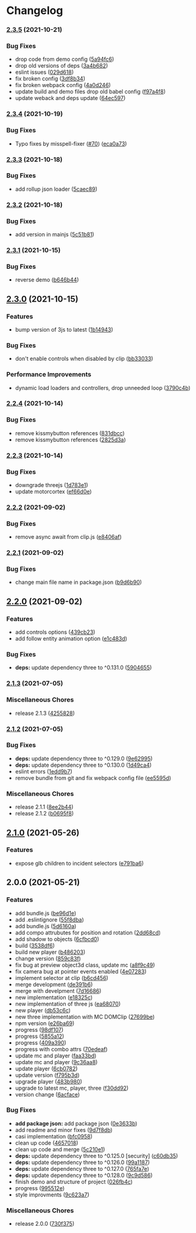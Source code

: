 # Changelog

### [2.3.5](https://www.github.com/donkeyclip/motorcortex-threejs/compare/v2.3.4...v2.3.5) (2021-10-21)


### Bug Fixes

* drop code from demo config ([5a94fc6](https://www.github.com/donkeyclip/motorcortex-threejs/commit/5a94fc65e14fcff9d9f4227909727a5202a6be06))
* drop old versions of deps ([3a4b682](https://www.github.com/donkeyclip/motorcortex-threejs/commit/3a4b682b04e687158956749a9c18a569f2b586d5))
* eslint issues ([029d618](https://www.github.com/donkeyclip/motorcortex-threejs/commit/029d618f56cae605350f5827c541c2a3005fec1f))
* fix broken config ([3df8b34](https://www.github.com/donkeyclip/motorcortex-threejs/commit/3df8b34a89fbbd3ecf00929efa7431fc1c70129a))
* fix broken webpack config ([4a0d246](https://www.github.com/donkeyclip/motorcortex-threejs/commit/4a0d24663621e0ceff2b0d3470196aad51cb7512))
* update build and demo files drop old babel config ([f97a4f8](https://www.github.com/donkeyclip/motorcortex-threejs/commit/f97a4f8723b5be4441a92bb5583f8ddd2f5f1262))
* update weback and deps update ([64ec597](https://www.github.com/donkeyclip/motorcortex-threejs/commit/64ec5979dbedb4373719d8b3086753a26b6dc5fa))

### [2.3.4](https://www.github.com/donkeyclip/motorcortex-threejs/compare/v2.3.3...v2.3.4) (2021-10-19)


### Bug Fixes

* Typo fixes by misspell-fixer ([#70](https://www.github.com/donkeyclip/motorcortex-threejs/issues/70)) ([eca0a73](https://www.github.com/donkeyclip/motorcortex-threejs/commit/eca0a73e209197dc4b371f2de99279d96dde8fea))

### [2.3.3](https://www.github.com/donkeyclip/motorcortex-threejs/compare/v2.3.2...v2.3.3) (2021-10-18)


### Bug Fixes

* add rollup json loader ([5caec89](https://www.github.com/donkeyclip/motorcortex-threejs/commit/5caec89684bc33c71628f6ad8cafbd3ceeece59e))

### [2.3.2](https://www.github.com/donkeyclip/motorcortex-threejs/compare/v2.3.1...v2.3.2) (2021-10-18)


### Bug Fixes

* add version in mainjs ([5c51b81](https://www.github.com/donkeyclip/motorcortex-threejs/commit/5c51b813d74c0f4f7f5cec612684b6eb508ef3de))

### [2.3.1](https://www.github.com/donkeyclip/motorcortex-threejs/compare/v2.3.0...v2.3.1) (2021-10-15)


### Bug Fixes

* reverse demo ([b646b44](https://www.github.com/donkeyclip/motorcortex-threejs/commit/b646b447b1de431ec9ce6495645e6943d9b63baa))

## [2.3.0](https://www.github.com/donkeyclip/motorcortex-threejs/compare/v2.2.4...v2.3.0) (2021-10-15)


### Features

* bump version of 3js to latest ([1b14943](https://www.github.com/donkeyclip/motorcortex-threejs/commit/1b1494358c0a2638fe6b9c204bad4e56b9333f24))


### Bug Fixes

* don't enable controls when disabled by clip ([bb33033](https://www.github.com/donkeyclip/motorcortex-threejs/commit/bb33033f24d385477d3f53208fbcfb97202669ec))


### Performance Improvements

* dynamic load loaders and controllers, drop unneeded loop ([3790c4b](https://www.github.com/donkeyclip/motorcortex-threejs/commit/3790c4bdbb15981a41ee9e6db1485f02d06b0d98))

### [2.2.4](https://www.github.com/donkeyclip/motorcortex-threejs/compare/v2.2.3...v2.2.4) (2021-10-14)


### Bug Fixes

* remove kissmybutton references ([831dbcc](https://www.github.com/donkeyclip/motorcortex-threejs/commit/831dbccf4ed94e6b1608be31b80142e6a0eb6944))
* remove kissmybutton references ([2825d3a](https://www.github.com/donkeyclip/motorcortex-threejs/commit/2825d3a6c266901507141b57060cd078708afb84))

### [2.2.3](https://www.github.com/donkeyclip/motorcortex-threejs/compare/v2.2.2...v2.2.3) (2021-10-14)

### Bug Fixes

- downgrade threejs ([1d783e1](https://www.github.com/donkeyclip/motorcortex-threejs/commit/1d783e1c336acd01290d238c34edd69c08b4f112))
- update motorcortex ([ef66d0e](https://www.github.com/donkeyclip/motorcortex-threejs/commit/ef66d0ee4583aa9c3fc4e2801eb2c37613d0a635))

### [2.2.2](https://www.github.com/kissmybutton/motorcortex-threejs/compare/v2.2.1...v2.2.2) (2021-09-02)

### Bug Fixes

- remove async await from clip.js ([e8406af](https://www.github.com/kissmybutton/motorcortex-threejs/commit/e8406aff9a7d43dd95053fcc0112b61aa58ea796))

### [2.2.1](https://www.github.com/kissmybutton/motorcortex-threejs/compare/v2.2.0...v2.2.1) (2021-09-02)

### Bug Fixes

- change main file name in package.json ([b9d6b90](https://www.github.com/kissmybutton/motorcortex-threejs/commit/b9d6b90402deb9ce0a6bbdc65af341045da5b5c1))

## [2.2.0](https://www.github.com/kissmybutton/motorcortex-threejs/compare/v2.1.3...v2.2.0) (2021-09-02)

### Features

- add controls options ([439cb23](https://www.github.com/kissmybutton/motorcortex-threejs/commit/439cb230782a2eea8ad2e9edd2b365019458ffd6))
- add follow entity animation option ([e1c483d](https://www.github.com/kissmybutton/motorcortex-threejs/commit/e1c483dd4f2c4eed34160adc34b88d4adef4b3f9))

### Bug Fixes

- **deps:** update dependency three to ^0.131.0 ([5904655](https://www.github.com/kissmybutton/motorcortex-threejs/commit/59046554f9a00627335078e188f15ccbbb4b3cca))

### [2.1.3](https://www.github.com/kissmybutton/motorcortex-threejs/compare/v2.1.2...v2.1.3) (2021-07-05)

### Miscellaneous Chores

- release 2.1.3 ([4255828](https://www.github.com/kissmybutton/motorcortex-threejs/commit/425582819f8ab9ed7d864e744ae5fbbe984af3ff))

### [2.1.2](https://www.github.com/kissmybutton/motorcortex-threejs/compare/v2.1.0...v2.1.2) (2021-07-05)

### Bug Fixes

- **deps:** update dependency three to ^0.129.0 ([9e62995](https://www.github.com/kissmybutton/motorcortex-threejs/commit/9e62995fe5e12c638d6921297bb4daf9f3d7a7e4))
- **deps:** update dependency three to ^0.130.0 ([1d49ca4](https://www.github.com/kissmybutton/motorcortex-threejs/commit/1d49ca4e9b2b33c0ad6c53eddfb98ea5f4f84cda))
- eslint errors ([1edd9b7](https://www.github.com/kissmybutton/motorcortex-threejs/commit/1edd9b7a6e013063a6f3c8cf5a4bd3c7f6333e6d))
- remove bundle from git and fix webpack config file ([ee5595d](https://www.github.com/kissmybutton/motorcortex-threejs/commit/ee5595d75d2159a48214a347d879ad05ce05f5d6))

### Miscellaneous Chores

- release 2.1.1 ([8ee2b44](https://www.github.com/kissmybutton/motorcortex-threejs/commit/8ee2b44f44a741b22eefea1754894ed4e2097a8c))
- release 2.1.2 ([b0695f8](https://www.github.com/kissmybutton/motorcortex-threejs/commit/b0695f8bc410e7622286dbda04a913151e4fe7f2))

## [2.1.0](https://www.github.com/kissmybutton/motorcortex-threejs/compare/v2.0.0...v2.1.0) (2021-05-26)

### Features

- expose glb children to incident selectors ([e791ba6](https://www.github.com/kissmybutton/motorcortex-threejs/commit/e791ba63acfbf2ee977ab4a054b1bad9a03927b4))

## 2.0.0 (2021-05-21)

### Features

- add bundle.js ([be96d1e](https://www.github.com/kissmybutton/motorcortex-threejs/commit/be96d1efbba60f5e511d506cab72b05d432f730f))
- add .eslintignore ([55f8dba](https://www.github.com/kissmybutton/motorcortex-threejs/commit/55f8dbad7c9a73b68fa010b6441ae5c418e812f7))
- add bundle.js ([5d6160a](https://www.github.com/kissmybutton/motorcortex-threejs/commit/5d6160a11f2c03359c95e9b7779158f49fe2aeb1))
- add compo attrubutes for position and rotation ([2dd68cd](https://www.github.com/kissmybutton/motorcortex-threejs/commit/2dd68cde6495169746f74f1f12f0e166e4d13802))
- add shadow to objects ([6cfbcd0](https://www.github.com/kissmybutton/motorcortex-threejs/commit/6cfbcd0aefacb4df65b6461dd0e51aac589873d3))
- build ([3538df6](https://www.github.com/kissmybutton/motorcortex-threejs/commit/3538df696500bc6232a169fc7ae406328bddbb56))
- build new player ([b486203](https://www.github.com/kissmybutton/motorcortex-threejs/commit/b48620391948c95c1607427f02a40a6996ebdca7))
- change version ([859c83f](https://www.github.com/kissmybutton/motorcortex-threejs/commit/859c83f2e71dc8244e8cccdf2d5a0fa08cf69e7f))
- fix bug at preview object3d class, update mc ([a8f9c49](https://www.github.com/kissmybutton/motorcortex-threejs/commit/a8f9c497ec914e57ea850eda82e6be109ad87082))
- fix camera bug at pointer events enabled ([4e07283](https://www.github.com/kissmybutton/motorcortex-threejs/commit/4e07283177e18ce9dbe4fba634f04fdbfb7d4e1a))
- implement selector at clip ([b6cd456](https://www.github.com/kissmybutton/motorcortex-threejs/commit/b6cd4561d90689cfcba9a7faa9baa759c3a37e77))
- merge development ([de391b6](https://www.github.com/kissmybutton/motorcortex-threejs/commit/de391b69b6265e81d1ea6f2bc6816b574a21bce4))
- merge with develpment ([7d16686](https://www.github.com/kissmybutton/motorcortex-threejs/commit/7d16686ed81bea8f54b967f7949daffa5620731b))
- new implementation ([e18325c](https://www.github.com/kissmybutton/motorcortex-threejs/commit/e18325cc146cb9cdfe479fb2d238d17ecc491acf))
- new implementation of three js ([ea68070](https://www.github.com/kissmybutton/motorcortex-threejs/commit/ea68070cc4f3a80000212047b2decf43c5652a1d))
- new player ([db53c6c](https://www.github.com/kissmybutton/motorcortex-threejs/commit/db53c6cb500e823cba9a5beed1bb5e247769be1f))
- new three implementation with MC DOMClip ([27699be](https://www.github.com/kissmybutton/motorcortex-threejs/commit/27699bea1c895bbfc20e48e438a859350f8f132d))
- npm version ([e26ba69](https://www.github.com/kissmybutton/motorcortex-threejs/commit/e26ba691ea8b38fdc1dba31208b4ae8c5bbf9cc8))
- progress ([98df107](https://www.github.com/kissmybutton/motorcortex-threejs/commit/98df107d9297c14451aa905c2d9ad31a9afe4ac4))
- progress ([5855a12](https://www.github.com/kissmybutton/motorcortex-threejs/commit/5855a123a58d947c13a91345fa785d4e6f7c4548))
- progress ([409a390](https://www.github.com/kissmybutton/motorcortex-threejs/commit/409a390eb57269612425fffe6aba7f51832b8145))
- progress with combo attrs ([70edeaf](https://www.github.com/kissmybutton/motorcortex-threejs/commit/70edeaf62f0f1f1ff14a3e67b4e23119e04e19ba))
- update mc and player ([faa33bd](https://www.github.com/kissmybutton/motorcortex-threejs/commit/faa33bdbca3192e899d7164bc25be3a183590243))
- update mc and player ([9c36aa8](https://www.github.com/kissmybutton/motorcortex-threejs/commit/9c36aa851e89deb3ad86475736dc0d11c9cc3b35))
- update player ([6cb0782](https://www.github.com/kissmybutton/motorcortex-threejs/commit/6cb07820daac7203da868a71db694ad99ecbcaa7))
- update version ([f795b3d](https://www.github.com/kissmybutton/motorcortex-threejs/commit/f795b3d7ee4922a597526508da69ebe0071f6ccb))
- upgrade player ([483b980](https://www.github.com/kissmybutton/motorcortex-threejs/commit/483b98044bd0b57adc59742ee17e5be019c9016a))
- upgrade to latest mc, player, three ([f30dd92](https://www.github.com/kissmybutton/motorcortex-threejs/commit/f30dd9237c7a22d3c9212e7f4b3818fd216e0a9b))
- version change ([6acface](https://www.github.com/kissmybutton/motorcortex-threejs/commit/6acfaced5b422ab2654f18c45131b9047cbaba35))

### Bug Fixes

- **add package json:** add package json ([0e3633b](https://www.github.com/kissmybutton/motorcortex-threejs/commit/0e3633b932c530aa0721012f6e45ba5122bcc05f))
- add readme and minor fixes ([9d7f8db](https://www.github.com/kissmybutton/motorcortex-threejs/commit/9d7f8db021d1f66a3de036c8072d98f7c91dbbe4))
- casi implementation ([bfc0958](https://www.github.com/kissmybutton/motorcortex-threejs/commit/bfc09589b0bd561c0aec12a806599996f96dab60))
- clean up code ([4657018](https://www.github.com/kissmybutton/motorcortex-threejs/commit/46570184180f53285086183c40f983ea65dcbe53))
- clean up code and merge ([5c210e1](https://www.github.com/kissmybutton/motorcortex-threejs/commit/5c210e1cb2e4466114b13538b9084693434dbca6))
- **deps:** update dependency three to ^0.125.0 [security] ([c60db35](https://www.github.com/kissmybutton/motorcortex-threejs/commit/c60db3597b9f84d57b9d53ef506788a82d80f30d))
- **deps:** update dependency three to ^0.126.0 ([99a1187](https://www.github.com/kissmybutton/motorcortex-threejs/commit/99a1187bbf9f9a12cce16d5eceaaa915504887e9))
- **deps:** update dependency three to ^0.127.0 ([765fa7e](https://www.github.com/kissmybutton/motorcortex-threejs/commit/765fa7e050a6c2b3deda78882d4264ce07181f43))
- **deps:** update dependency three to ^0.128.0 ([9c9d586](https://www.github.com/kissmybutton/motorcortex-threejs/commit/9c9d58636d80d3988a87306c8a0c73f6f4c9a7ab))
- finish demo and structure of project ([026fb4c](https://www.github.com/kissmybutton/motorcortex-threejs/commit/026fb4ce7f9883e201895711188d78e22c0f0122))
- progress ([995512e](https://www.github.com/kissmybutton/motorcortex-threejs/commit/995512e1461e82c72e23180dc12dd6853e810291))
- style improvments ([9c623a7](https://www.github.com/kissmybutton/motorcortex-threejs/commit/9c623a7057aa7c608f532d97f016e7d9741cbae6))

### Miscellaneous Chores

- release 2.0.0 ([730f375](https://www.github.com/kissmybutton/motorcortex-threejs/commit/730f3750b1bca0c231c5487e65b936d013b5e1aa))

